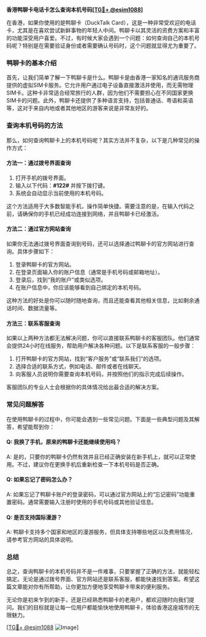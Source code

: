 **香港鸭聊卡电话卡怎么查询本机号码[[TG💪+ @esim1088](https://t.me/s/esim1088)]**

在香港，如果你使用的是鸭聊卡（DuckTalk Card），这是一种非常受欢迎的电话卡，尤其是在喜欢尝试新鲜事物的年轻人中间。鸭聊卡以其灵活的资费方案和丰富的功能深受用户喜爱。不过，有时候大家会遇到一个问题：如何查询自己的本机号码呢？特别是在需要验证身份或者需要确认号码时，这个问题就显得尤为重要了。

### 鸭聊卡的基本介绍

首先，让我们简单了解一下鸭聊卡是什么。鸭聊卡是由香港一家知名的通讯服务商提供的虚拟SIM卡服务。它允许用户通过电子设备直接激活并使用，而无需物理SIM卡。这种卡非常适合经常旅行的人群，因为他们不需要担心在不同国家更换SIM卡的问题。此外，鸭聊卡还提供了多种语言支持，包括普通话、粤语和英语等，这对于来自内地或者其他地区的游客来说是非常友好的。

### 查询本机号码的方法

那么，如何查询鸭聊卡上的本机号码呢？其实方法并不复杂，以下是几种常见的操作方式：

#### 方法一：通过拨号界面查询

1. 打开手机的拨号界面。
2. 输入以下代码：**#122#** 并按下拨打键。
3. 系统会自动显示当前使用的本机号码。

这个方法适用于大多数智能手机，操作简单快捷。需要注意的是，在输入代码之前，请确保你的手机已经成功连接到网络，并且鸭聊卡已经激活。

#### 方法二：通过官方网站查询

如果你无法通过拨号界面查询到号码，还可以选择通过鸭聊卡的官方网站进行查询。具体步骤如下：

1. 登录鸭聊卡的官方网站。
2. 在登录页面输入你的账户信息（通常是手机号码或邮箱地址）。
3. 登录后，找到“我的账户”或类似选项。
4. 在账户信息中，你应该能够看到自己绑定的本机号码。

这种方法的好处是你可以随时随地查询，而且还能查看其他相关信息，比如剩余通话时间、数据流量等。

#### 方法三：联系客服查询

如果以上两种方法都无法解决问题，你可以直接联系鸭聊卡的客服团队。他们通常会提供24小时在线服务，帮助用户解决各种问题。以下是联系客服的一般步骤：

1. 打开鸭聊卡的官方网站，找到“客户服务”或“联系我们”的选项。
2. 选择合适的联系方式，例如电话、邮件或者在线聊天。
3. 向客服人员说明你需要查询本机号码，并按照他们的指示完成后续操作。

客服团队的专业人士会根据你的具体情况给出最合适的解决方案。

### 常见问题解答

在使用鸭聊卡的过程中，你可能会遇到一些常见问题。下面是一些典型问题及其解答，希望能帮到你：

#### Q: 我换了手机，原来的鸭聊卡还能继续使用吗？

A: 是的，只要你的鸭聊卡仍然有效并且已经正确安装在新手机上，就可以正常使用。不过，建议你在更换手机后重新检查一下本机号码是否正确。

#### Q: 如果忘记了密码怎么办？

A: 如果忘记了鸭聊卡账户的登录密码，可以通过官方网站上的“忘记密码”功能重置密码。通常需要输入注册时使用的手机号码或其他验证信息。

#### Q: 是否支持国际漫游？

A: 鸭聊卡支持多个国家和地区的漫游服务，但具体支持哪些地区以及费用情况，请参考官方网站的具体说明。

### 总结

总之，查询鸭聊卡的本机号码并不是一件难事，只要掌握了正确的方法，就能轻松搞定。无论是通过拨号界面、官方网站还是联系客服，都能快速找到答案。希望这篇文章能对你有所帮助，让你更加方便地享受鸭聊卡带来的便利服务。

无论你是初来乍到的新手，还是已经熟悉鸭聊卡的老用户，都欢迎随时向我们提问。我们的目标就是让每一位用户都能愉快地使用鸭聊卡，体验香港这座城市的无限魅力。

[[TG💪+ @esim1088](https://t.me/s/esim1088) ![Image](https://i.postimg.cc/4NQfJmqS/Snipaste-2025-05-13-00-14-12.png)]